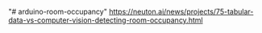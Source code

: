 "# arduino-room-occupancy" 
https://neuton.ai/news/projects/75-tabular-data-vs-computer-vision-detecting-room-occupancy.html
